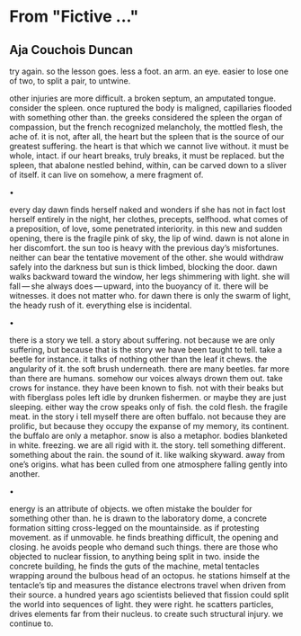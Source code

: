 # From "Fictive ..."
## Aja Couchois Duncan
try again. so the lesson goes. less a foot. an arm. an eye. easier to lose one
of two, to split a pair, to untwine.

other injuries are more difficult. a broken septum, an amputated tongue.
consider the spleen. once ruptured the body is maligned, capillaries flooded
with something other than. the greeks considered the spleen the organ of
compassion, but the french recognized melancholy, the mottled flesh, the ache
of. it is not, after all, the heart but the spleen that is the source of our
greatest suffering. the heart is that which we cannot live without. it must be
whole, intact. if our heart breaks, truly breaks, it must be replaced. but the
spleen, that abalone nestled behind, within, can be carved down to a sliver of
itself. it can live on somehow, a mere fragment of.

•


every day dawn finds herself naked and wonders if she has not in fact lost
herself entirely in the night, her clothes, precepts, selfhood. what comes of
a preposition, of love, some penetrated interiority. in this new and sudden
opening, there is the fragile pink of sky, the lip of wind. dawn is not alone
in her discomfort. the sun too is heavy with the previous day’s misfortunes.
neither can bear the tentative movement of the other. she would withdraw
safely into the darkness but sun is thick limbed, blocking the door. dawn
walks backward toward the window, her legs shimmering with light. she will
fall — she always does — upward, into the buoyancy of it. there will be
witnesses. it does not matter who. for dawn there is only the swarm of light,
the heady rush of it. everything else is incidental.

•


there is a story we tell. a story about suffering. not because we are only
suffering, but because that is the story we have been taught to tell. take a
beetle for instance. it talks of nothing other than the leaf it chews. the
angularity of it. the soft brush underneath. there are many beetles. far more
than there are humans. somehow our voices always drown them out. take crows
for instance. they have been known to fish. not with their beaks but with
fiberglass poles left idle by drunken fishermen. or maybe they are just
sleeping. either way the crow speaks only of fish. the cold flesh. the fragile
meat. in the story i tell myself there are often buffalo. not because they are
prolific, but because they occupy the expanse of my memory, its continent. the
buffalo are only a metaphor. snow is also a metaphor. bodies blanketed in
white. freezing. we are all rigid with it. the story. tell something
different. something about the rain. the sound of it. like walking skyward.
away from one’s origins. what has been culled from one atmosphere falling
gently into another.

•


energy is an attribute of objects. we often mistake the boulder for something
other than. he is drawn to the laboratory dome, a concrete formation sitting
cross-legged on the mountainside. as if protesting movement. as if unmovable.
he finds breathing difficult, the opening and closing. he avoids people who
demand such things. there are those who objected to nuclear fission, to
anything being split in two. inside the concrete building, he finds the guts
of the machine, metal tentacles wrapping around the bulbous head of an
octopus. he stations himself at the tentacle’s tip and measures the distance
electrons travel when driven from their source. a hundred years ago scientists
believed that fission could split the world into sequences of light. they were
right. he scatters particles, drives elements far from their nucleus. to
create such structural injury. we continue to.